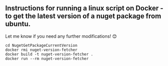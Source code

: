 
## Instructions for running a linux script on  Docker  - to get the latest version of a nuget package from ubuntu. 

Let me know if you need any further modifications! 😊

```shell
cd NugetGetPackageCurrentVersion
docker rmi nuget-version-fetcher
docker build -t nuget-version-fetcher .
docker run --rm nuget-version-fetcher
```
